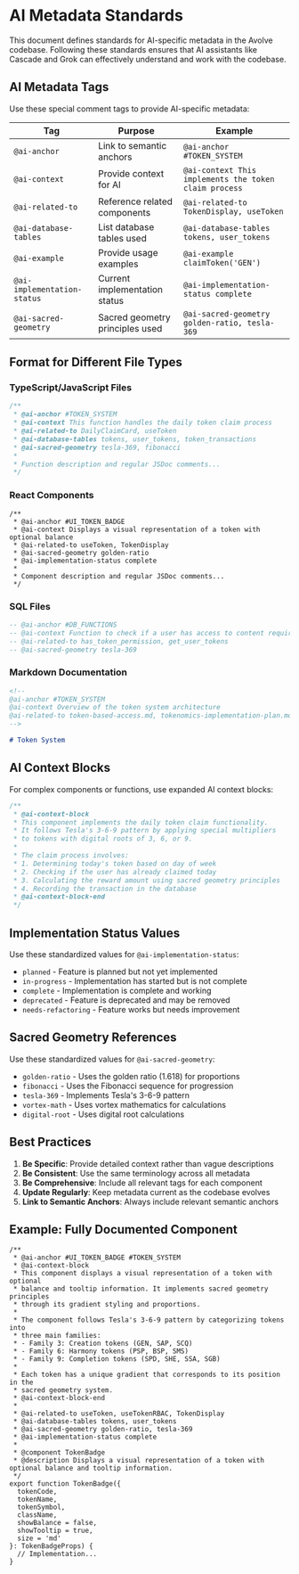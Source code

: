 # AI Metadata Standards

This document defines standards for AI-specific metadata in the Avolve codebase. Following these standards ensures that AI assistants like Cascade and Grok can effectively understand and work with the codebase.

## AI Metadata Tags

Use these special comment tags to provide AI-specific metadata:

| Tag | Purpose | Example |
|-----|---------|---------|
| `@ai-anchor` | Link to semantic anchors | `@ai-anchor #TOKEN_SYSTEM` |
| `@ai-context` | Provide context for AI | `@ai-context This implements the token claim process` |
| `@ai-related-to` | Reference related components | `@ai-related-to TokenDisplay, useToken` |
| `@ai-database-tables` | List database tables used | `@ai-database-tables tokens, user_tokens` |
| `@ai-example` | Provide usage examples | `@ai-example claimToken('GEN')` |
| `@ai-implementation-status` | Current implementation status | `@ai-implementation-status complete` |
| `@ai-sacred-geometry` | Sacred geometry principles used | `@ai-sacred-geometry golden-ratio, tesla-369` |

## Format for Different File Types

### TypeScript/JavaScript Files

```typescript
/**
 * @ai-anchor #TOKEN_SYSTEM
 * @ai-context This function handles the daily token claim process
 * @ai-related-to DailyClaimCard, useToken
 * @ai-database-tables tokens, user_tokens, token_transactions
 * @ai-sacred-geometry tesla-369, fibonacci
 * 
 * Function description and regular JSDoc comments...
 */
```

### React Components

```tsx
/**
 * @ai-anchor #UI_TOKEN_BADGE
 * @ai-context Displays a visual representation of a token with optional balance
 * @ai-related-to useToken, TokenDisplay
 * @ai-sacred-geometry golden-ratio
 * @ai-implementation-status complete
 * 
 * Component description and regular JSDoc comments...
 */
```

### SQL Files

```sql
-- @ai-anchor #DB_FUNCTIONS
-- @ai-context Function to check if a user has access to content requiring a token
-- @ai-related-to has_token_permission, get_user_tokens
-- @ai-sacred-geometry tesla-369
```

### Markdown Documentation

```markdown
<!-- 
@ai-anchor #TOKEN_SYSTEM
@ai-context Overview of the token system architecture
@ai-related-to token-based-access.md, tokenomics-implementation-plan.md
-->

# Token System
```

## AI Context Blocks

For complex components or functions, use expanded AI context blocks:

```typescript
/**
 * @ai-context-block
 * This component implements the daily token claim functionality.
 * It follows Tesla's 3-6-9 pattern by applying special multipliers
 * to tokens with digital roots of 3, 6, or 9.
 * 
 * The claim process involves:
 * 1. Determining today's token based on day of week
 * 2. Checking if the user has already claimed today
 * 3. Calculating the reward amount using sacred geometry principles
 * 4. Recording the transaction in the database
 * @ai-context-block-end
 */
```

## Implementation Status Values

Use these standardized values for `@ai-implementation-status`:

- `planned` - Feature is planned but not yet implemented
- `in-progress` - Implementation has started but is not complete
- `complete` - Implementation is complete and working
- `deprecated` - Feature is deprecated and may be removed
- `needs-refactoring` - Feature works but needs improvement

## Sacred Geometry References

Use these standardized values for `@ai-sacred-geometry`:

- `golden-ratio` - Uses the golden ratio (1.618) for proportions
- `fibonacci` - Uses the Fibonacci sequence for progression
- `tesla-369` - Implements Tesla's 3-6-9 pattern
- `vortex-math` - Uses vortex mathematics for calculations
- `digital-root` - Uses digital root calculations

## Best Practices

1. **Be Specific**: Provide detailed context rather than vague descriptions
2. **Be Consistent**: Use the same terminology across all metadata
3. **Be Comprehensive**: Include all relevant tags for each component
4. **Update Regularly**: Keep metadata current as the codebase evolves
5. **Link to Semantic Anchors**: Always include relevant semantic anchors

## Example: Fully Documented Component

```tsx
/**
 * @ai-anchor #UI_TOKEN_BADGE #TOKEN_SYSTEM
 * @ai-context-block
 * This component displays a visual representation of a token with optional
 * balance and tooltip information. It implements sacred geometry principles
 * through its gradient styling and proportions.
 * 
 * The component follows Tesla's 3-6-9 pattern by categorizing tokens into
 * three main families:
 * - Family 3: Creation tokens (GEN, SAP, SCQ)
 * - Family 6: Harmony tokens (PSP, BSP, SMS)
 * - Family 9: Completion tokens (SPD, SHE, SSA, SGB)
 * 
 * Each token has a unique gradient that corresponds to its position in the
 * sacred geometry system.
 * @ai-context-block-end
 * 
 * @ai-related-to useToken, useTokenRBAC, TokenDisplay
 * @ai-database-tables tokens, user_tokens
 * @ai-sacred-geometry golden-ratio, tesla-369
 * @ai-implementation-status complete
 * 
 * @component TokenBadge
 * @description Displays a visual representation of a token with optional balance and tooltip information.
 */
export function TokenBadge({
  tokenCode,
  tokenName,
  tokenSymbol,
  className,
  showBalance = false,
  showTooltip = true,
  size = 'md'
}: TokenBadgeProps) {
  // Implementation...
}
```
